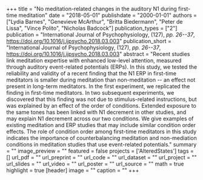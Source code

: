 +++
title = "No meditation-related changes in the auditory N1 during first-time meditation"
date = "2018-05-01"
publishdate = "2000-01-01"
authors = ["Lydia Barnes", "Genevieve McArthur", "Britta Biedermann", "Peter de Lissa", "Vince Polito", "Nicholas Badcock"]
publication_types = ["2"]
publication = "International Journal of Psychophysiology, (127), _pp. 26--37_, https://doi.org/10.1016/j.ijpsycho.2018.03.003"
publication_short = "International Journal of Psychophysiology, (127), _pp. 26--37_, https://doi.org/10.1016/j.ijpsycho.2018.03.003"
abstract = "Recent studies link meditation expertise with enhanced low-level attention, measured through auditory event-related potentials (ERPs). In this study, we tested the reliability and validity of a recent finding that the N1 ERP in first-time meditators is smaller during meditation than non-meditation -- an effect not present in long-term meditators. In the first experiment, we replicated the finding in first-time meditators. In two subsequent experiments, we discovered that this finding was not due to stimulus-related instructions, but was explained by an effect of the order of conditions. Extended exposure to the same tones has been linked with N1 decrement in other studies, and may explain N1 decrement across our two conditions. We give examples of existing meditation and ERP studies that may include similar condition order effects. The role of condition order among first-time meditators in this study indicates the importance of counterbalancing meditation and non-mediation conditions in meditation studies that use event-related potentials."
summary = ""
image_preview = ""
featured = false
projects = ['AlteredStates']
tags = []
url_pdf = ""
url_preprint = ""
url_code = ""
url_dataset = ""
url_project = ""
url_slides = ""
url_video = ""
url_poster = ""
url_source = ""
math = true
highlight = true
[header]
image = ""
caption = ""
+++
